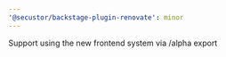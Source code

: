 ```yaml
---
'@secustor/backstage-plugin-renovate': minor
---
```


Support using the new frontend system via /alpha export
